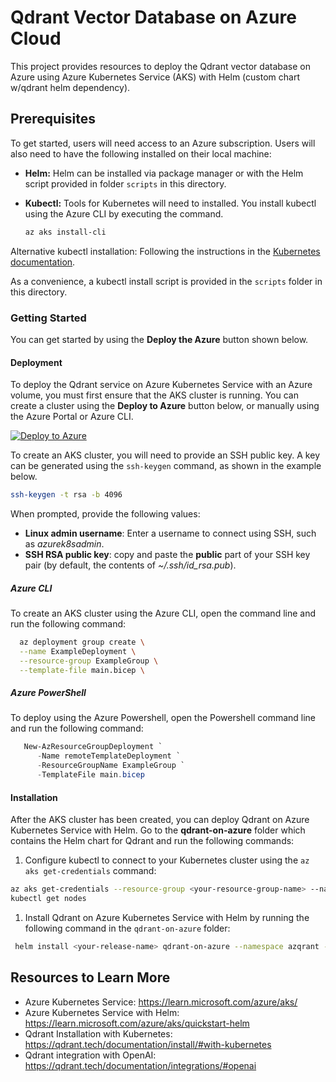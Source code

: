 # Qdrant Vector Database on Azure Cloud

This project provides resources to deploy the Qdrant vector database on Azure using Azure Kubernetes Service (AKS) with Helm (custom chart w/qdrant helm dependency).

## Prerequisites

To get started, users will need access to an Azure subscription.
Users will also need to have the following installed on their local machine:

- **Helm:**
  Helm can be installed via package manager or with the Helm script provided in folder `scripts` in this directory.

- **Kubectl:**
  Tools for Kubernetes will need to installed. You install kubectl using the Azure CLI by executing the command.

    ```bash
    az aks install-cli
    ```

Alternative kubectl installation: Following the instructions in the [Kubernetes documentation](https://kubernetes.io/docs/tasks/tools/#kubectl).

As a convenience, a kubectl install script is provided in the `scripts` folder in this directory.

### Getting Started

You can get started by using the **Deploy the Azure** button shown below.

#### Deployment

To deploy the Qdrant service on Azure Kubernetes Service with an Azure volume, you must first ensure that the AKS cluster is running. You can create a cluster using the **Deploy to Azure** button below, or manually using the Azure Portal or Azure CLI.

[![Deploy to Azure](https://aka.ms/deploytoazurebutton)](https://portal.azure.com/#create/Microsoft.Template/uri/https%3A%2F%2Fraw.githubusercontent.com%2FAzure-Samples%2Fqdrant-azure%2Fmain%2FAzure-Kubernetes-Svc%2Faks-arm-deploy.json)

To create an AKS cluster, you will need to provide an SSH public key.  A key can be generated using the `ssh-keygen` command, as shown in the example below.

```bash
ssh-keygen -t rsa -b 4096
```

When prompted, provide the following values:

- **Linux admin username**: Enter a username to connect using SSH, such as _azurek8sadmin_.
- **SSH RSA public key**: copy and paste the **public** part of your SSH key pair (by default, the contents of _~/.ssh/id_rsa.pub_).

##### Azure CLI

To create an AKS cluster using the Azure CLI, open the command line and run the following command:

```bash
  az deployment group create \
  --name ExampleDeployment \
  --resource-group ExampleGroup \
  --template-file main.bicep \
```

##### Azure PowerShell

To deploy using the Azure Powershell, open the Powershell command line and run the following command:

```powershell
   New-AzResourceGroupDeployment `
      -Name remoteTemplateDeployment `
      -ResourceGroupName ExampleGroup `
      -TemplateFile main.bicep
```

#### Installation

After the AKS cluster has been created, you can deploy Qdrant on Azure Kubernetes Service with Helm. Go to the **qdrant-on-azure** folder which contains the Helm chart for Qdrant and run the following commands:

1. Configure kubectl to connect to your Kubernetes cluster using the `az aks get-credentials` command:

```bash
az aks get-credentials --resource-group <your-resource-group-name> --name <your-aks-cluster-name>
kubectl get nodes
```

1. Install Qdrant on Azure Kubernetes Service with Helm by running the following command in the `qdrant-on-azure` folder:

```bash
 helm install <your-release-name> qdrant-on-azure --namespace azqrant --create-namespace
```

## Resources to Learn More

- Azure Kubernetes Service: <https://learn.microsoft.com/azure/aks/>
- Azure Kubernetes Service with Helm: <https://learn.microsoft.com/azure/aks/quickstart-helm>
- Qdrant Installation with Kubernetes: <https://qdrant.tech/documentation/install/#with-kubernetes>
- Qdrant integration with OpenAI: <https://qdrant.tech/documentation/integrations/#openai>
